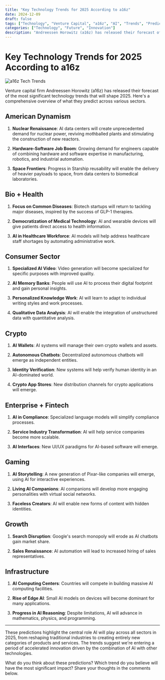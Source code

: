 ```yaml
---
title: "Key Technology Trends for 2025 According to a16z"
date: 2024-12-09
draft: false
tags: ["Technology", "Venture Capital", "a16z", "AI", "Trends", "Predictions"]
categories: ["Technology", "Future", "Innovation"]
description: "Andreessen Horowitz (a16z) has released their forecast of the most significant technology trends that will shape 2025, spanning from American dynamism and healthcare to consumer tech, crypto, and AI infrastructure."
---
```


# Key Technology Trends for 2025 According to a16z

![a16z Tech Trends](/posts/a16z-tech-trends-2025/images/a16z-trends.jpg)

Venture capital firm Andreessen Horowitz (a16z) has released their forecast of the most significant technology trends that will shape 2025. Here's a comprehensive overview of what they predict across various sectors.

## American Dynamism

1. **Nuclear Renaissance**: AI data centers will create unprecedented demand for nuclear power, reviving mothballed plants and stimulating the construction of new reactors.

2. **Hardware-Software Job Boom**: Growing demand for engineers capable of combining hardware and software expertise in manufacturing, robotics, and industrial automation.

3. **Space Frontiers**: Progress in Starship reusability will enable the delivery of heavier payloads to space, from data centers to biomedical laboratories.

## Bio + Health

1. **Focus on Common Diseases**: Biotech startups will return to tackling major diseases, inspired by the success of GLP-1 therapies.

2. **Democratization of Medical Technology**: AI and wearable devices will give patients direct access to health information.

3. **AI in Healthcare Workforce**: AI models will help address healthcare staff shortages by automating administrative work.

## Consumer Sector

1. **Specialized AI Video**: Video generation will become specialized for specific purposes with improved quality.

2. **AI Memory Banks**: People will use AI to process their digital footprint and gain personal insights.

3. **Personalized Knowledge Work**: AI will learn to adapt to individual writing styles and work processes.

4. **Qualitative Data Analysis**: AI will enable the integration of unstructured data with quantitative analysis.

## Crypto

1. **AI Wallets**: AI systems will manage their own crypto wallets and assets.

2. **Autonomous Chatbots**: Decentralized autonomous chatbots will emerge as independent entities.

3. **Identity Verification**: New systems will help verify human identity in an AI-dominated world.

4. **Crypto App Stores**: New distribution channels for crypto applications will emerge.

## Enterprise + Fintech

1. **AI in Compliance**: Specialized language models will simplify compliance processes.

2. **Service Industry Transformation**: AI will help service companies become more scalable.

3. **AI Interfaces**: New UI/UX paradigms for AI-based software will emerge.

## Gaming

1. **AI Storytelling**: A new generation of Pixar-like companies will emerge, using AI for interactive experiences.

2. **Living AI Companions**: AI companions will develop more engaging personalities with virtual social networks.

3. **Faceless Creators**: AI will enable new forms of content with hidden identities.

## Growth

1. **Search Disruption**: Google's search monopoly will erode as AI chatbots gain market share.

2. **Sales Renaissance**: AI automation will lead to increased hiring of sales representatives.

## Infrastructure

1. **AI Computing Centers**: Countries will compete in building massive AI computing facilities.

2. **Rise of Edge AI**: Small AI models on devices will become dominant for many applications.

3. **Progress in AI Reasoning**: Despite limitations, AI will advance in mathematics, physics, and programming.

---

These predictions highlight the central role AI will play across all sectors in 2025, from reshaping traditional industries to creating entirely new categories of products and services. The trends suggest we're entering a period of accelerated innovation driven by the combination of AI with other technologies.

What do you think about these predictions? Which trend do you believe will have the most significant impact? Share your thoughts in the comments below. 
